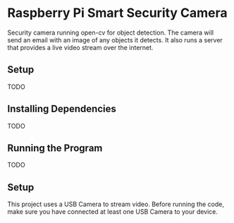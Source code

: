 # Raspberry Pi Smart Security Camera
Security camera running open-cv for object detection. The camera will send an email with an image of any objects it detects. It also runs a server that provides a live video stream over the internet.


## Setup

TODO

## Installing Dependencies

TODO

## Running the Program

TODO

## Setup

This project uses a USB Camera to stream video. Before running the code, make sure you have connected at least one USB Camera to your device.

